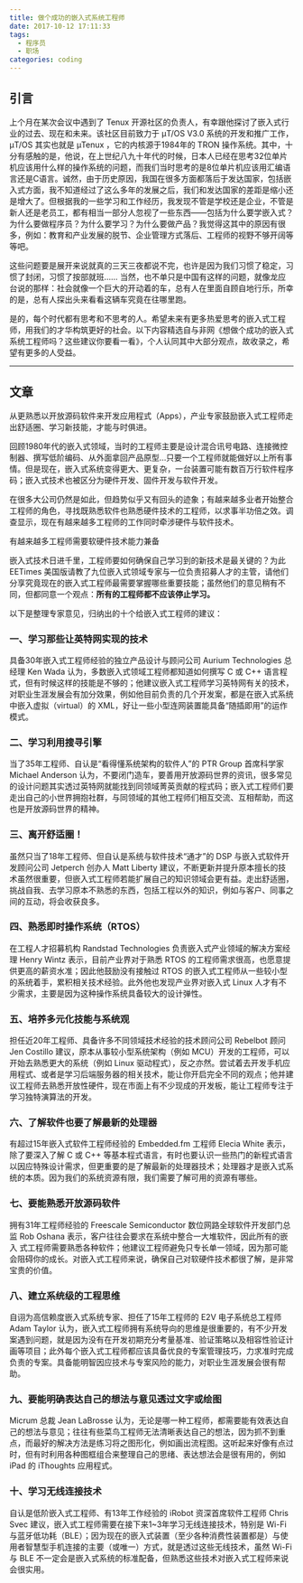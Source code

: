 ```yaml
---
title: 做个成功的嵌入式系统工程师
date: 2017-10-12 17:11:33
tags:
  - 程序员
  - 职场
categories: coding
---
```


## 引言

上个月在某次会议中遇到了 Tenux 开源社区的负责人，有幸跟他探讨了嵌入式行业的过去、现在和未来。该社区目前致力于 µT/OS V3.0 系统的开发和推广工作，µT/OS 其实也就是 μTenux ，它的内核源于1984年的 TRON 操作系统。其中，十分有感触的是，他说，在上世纪八九十年代的时候，日本人已经在思考32位单片机应该用什么样的操作系统的问题，而我们当时思考的是8位单片机应该用汇编语言还是C语言。诚然，由于历史原因，我国在很多方面都落后于发达国家，包括嵌入式方面，我不知道经过了这么多年的发展之后，我们和发达国家的差距是缩小还是增大了。但根据我的一些学习和工作经历，我发现不管是学校还是企业，不管是新人还是老员工，都有相当一部分人忽视了一些东西——包括为什么要学嵌入式？为什么要做程序员？为什么要学习？为什么要做产品？我觉得这其中的原因有很多，例如：教育和产业发展的脱节、企业管理方式落后、工程师的视野不够开阔等等吧。

这些问题要是展开来说就真的三天三夜都说不完，也许是因为我们习惯了稳定，习惯了封闭，习惯了按部就班…… 当然，也不单只是中国有这样的问题，就像龙应台说的那样：社会就像一个巨大的开动着的车，总有人在里面自顾自地行乐，所幸的是，总有人探出头来看看这辆车究竟在往哪里跑。

是的，每个时代都有思考和不思考的人。希望未来有更多热爱思考的嵌入式工程师，用我们的才华构筑更好的社会。以下内容精选自与非网《想做个成功的嵌入式系统工程师吗？这些建议你要看一看》，个人认同其中大部分观点，故收录之，希望有更多的人受益。

---

## 文章

从更熟悉以开放源码软件来开发应用程式（Apps），产业专家鼓励嵌入式工程师走出舒适圈、学习新技能，才能与时俱进。

回顾1980年代的嵌入式领域，当时的工程师主要是设计混合讯号电路、连接微控制器、撰写低阶编码、从外面拿回产品原型…只要一个工程师就能做好以上所有事情。但是现在，嵌入式系统变得更大、更复杂，一台装置可能有数百万行软件程序码；嵌入式技术也被区分为硬件开发、固件开发与软件开发。

在很多大公司仍然是如此，但趋势似乎又有回头的迹象；有越来越多业者开始整合工程师的角色，寻找既熟悉软件也熟悉硬件技术的工程师，以求事半功倍之效。调查显示，现在有越来越多工程师的工作同时牵涉硬件与软件技术。

有越来越多工程师需要软硬件技术能力兼备

嵌入式技术日进千里，工程师要如何确保自己学习到的新技术是最关键的？为此 EETimes 美国版请教了九位嵌入式领域专家与一位负责招募人才的主管，请他们分享究竟现在的嵌入式工程师最需要掌握哪些重要技能；虽然他们的意见稍有不同，但都同意一个观点：**所有的工程师都不应该停止学习。**

以下是整理专家意见，归纳出的十个给嵌入式工程师的建议：

### 一、学习那些让英特网实现的技术

具备30年嵌入式工程师经验的独立产品设计与顾问公司 Aurium Technologies 总经理 Ken Wada 认为，多数嵌入式领域工程师都知道如何撰写 C 或 C++ 语言程式，但有时候这样的技能是不够的；他建议嵌入式工程师学习英特网有关的技术，对职业生涯发展会有加分效果，例如他目前负责的几个开发案，都是在嵌入式系统中嵌入虚拟（virtual）的 XML，好让一些小型连网装置能具备“随插即用”的运作模式。
### 二、学习利用搜寻引擎

当了35年工程师、自认是“看得懂系统架构的软件人”的 PTR Group 首席科学家 Michael Anderson 认为，不要闭门造车，要善用开放源码世界的资讯，很多常见的设计问题其实透过英特网就能找到同领域菁英贡献的程式码；嵌入式工程师们要走出自己的小世界拥抱社群，与同领域的其他工程师们相互交流、互相帮助，而这也是开放源码世界的精神。
### 三、离开舒适圈！

虽然只当了18年工程师、但自认是系统与软件技术“通才”的 DSP 与嵌入式软件开发顾问公司 Jetperch 创办人 Matt Liberty 建议，不断更新并提升原本擅长的技术虽然很重要，但嵌入式工程师若能扩展自己的知识领域会更有益。走出舒适圈，挑战自我、去学习原本不熟悉的东西，包括工程以外的知识，例如与客户、同事之间的互动，将会收获良多。
### 四、熟悉即时操作系统（RTOS）

在工程人才招募机构 Randstad Technologies 负责嵌入式产业领域的解决方案经理 Henry Wintz 表示，目前产业界对于熟悉 RTOS 的工程师需求很高，也愿意提供更高的薪资水准；因此他鼓励没有接触过 RTOS 的嵌入式工程师从一些较小型的系统着手，累积相关技术经验。此外他也发现产业界对嵌入式 Linux 人才有不少需求，主要是因为这种操作系统具备较大的设计弹性。

### 五、培养多元化技能与系统观

担任近20年工程师、具备许多不同领域技术经验的技术顾问公司 Rebelbot 顾问 Jen Costillo 建议，原本从事较小型系统架构（例如 MCU）开发的工程师，可以开始去熟悉更大的系统（例如 Linux 驱动程式），反之亦然。尝试着去开发手机应用程式、或者是学习后端服务器的相关技术，能让你开启完全不同的观点；他并建议工程师去熟悉开放性硬件，现在市面上有不少现成的开发板，能让工程师专注于学习独特演算法的开发。

### 六、了解软件也要了解最新的处理器

有超过15年嵌入式软件工程师经验的 Embedded.fm 工程师 Elecia White 表示，除了要深入了解 C 或 C++ 等基本程式语言，有时也要认识一些热门的新程式语言以因应特殊设计需求，但更重要的是了解最新的处理器技术；处理器才是嵌入式系统的本质。因为我们的系统资源有限，我们需要了解可用的资源有哪些。
### 七、要能熟悉开放源码软件

拥有31年工程师经验的 Freescale Semiconductor  数位网路全球软件开发部门总监 Rob Oshana 表示，客户往往会要求在系统中整合一大堆软件，因此所有的嵌入 式工程师需要熟悉各种软件；他建议工程师避免只专长单一领域，因为那可能会阻碍你的成长。对嵌入式工程师来说，确保自己对软硬件技术都很了解，是非常宝贵的价值。
### 八、建立系统级的工程思维

自诩为高信赖度嵌入式系统专家、担任了15年工程师的 E2V 电子系统总工程师 Adam Taylor 认为，嵌入式工程师拥有系统导向的思维是很重要的，有不少开发案遇到问题，就是因为没有在开发初期充分考量基准、验证策略以及相容性验证计画等项目；此外每个嵌入式工程师都应该具备优良的专案管理技巧，力求准时完成负责的专案。具备能明智因应技术与专案风险的能力，对职业生涯发展会很有帮助。
### 九、要能明确表达自己的想法与意见透过文字或绘图

Micrum 总裁 Jean LaBrosse 认为，无论是哪一种工程师，都需要能有效表达自己的想法与意见；往往有些菜鸟工程师无法清晰表达自己的想法，因为抓不到重点，而最好的解决方法是练习将之图形化，例如画出流程图。这听起来好像有点过时，但有时利用各种图框组合来整理自己的思绪、表达想法会是很有用的，例如 iPad 的 iThoughts 应用程式。
### 十、学习无线连接技术

自认是低阶嵌入式工程师、有13年工作经验的 iRobot 资深首席软件工程师 Chris Svec 建议，嵌入式工程师需要在接下来1~3年学习无线连接技术，特别是 Wi-Fi 与蓝牙低功耗（BLE）；因为现在的嵌入式装置（至少各种消费性装置都是）与使用者智慧型手机连接的主要（或唯一）方式，就是透过这些无线技术，虽然 Wi-Fi 与 BLE 不一定会是嵌入式系统的标准配备，但熟悉这些技术对嵌入式工程师来说会很实用。

